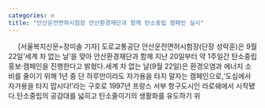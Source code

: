 ```yaml
---
categories: e
title: "안산운전면허시험장 안산환경재단과 함께 탄소중립 캠페인 실시"
---
```

&nbsp;&nbsp;&nbsp;&nbsp; [서울복지신문=장미솔 기자] 도로교통공단 안산운전면허시험장(단장 성락훈)은 9월 22일‘세계 차 없는 날’을 맞아 안산환경재단과 함께 지난 20일부터 약 1주일간 탄소중립 홍보·캠페인을 진행한다고 밝혔다.세계 차 없는 날(9월 22일)은 환경오염과 에너지 소비를 줄이기 위해 1년 중 단 하루만이라도 자가용을 타지 말자는 캠페인으로,‘도심에서 자가용을 타지 맙시다!’라는 구호로 1997년 프랑스 서부 항구도시인 라로쉐에서 시작됐다.탄소중립의 공감대를 넓히고 탄소줄이기의 생활화를 유도하기 위